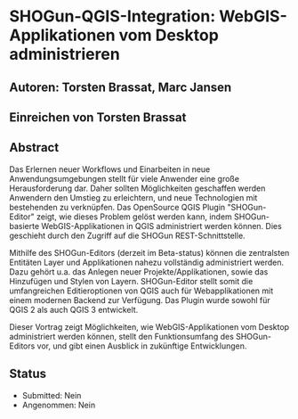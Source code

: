 # SHOGun-QGIS-Integration: WebGIS-Applikationen vom Desktop administrieren

## Autoren: Torsten Brassat, Marc Jansen

## Einreichen von Torsten Brassat

## Abstract

Das Erlernen neuer Workflows und Einarbeiten in neue Anwendungsumgebungen stellt für viele Anwender eine große Herausforderung dar. Daher sollten Möglichkeiten geschaffen werden Anwendern den Umstieg zu erleichtern, und neue Technologien mit bestehenden zu verknüpfen. Das OpenSource QGIS Plugin "SHOGun-Editor" zeigt, wie dieses Problem gelöst werden kann, indem SHOGun-basierte WebGIS-Applikationen in QGIS administriert werden können. Dies geschieht durch den Zugriff auf die SHOGun REST-Schnittstelle.

Mithilfe des SHOGun-Editors (derzeit im Beta-status) können die zentralsten Entitäten Layer und Applikationen nahezu vollständig administriert werden. Dazu gehört u.a. das Anlegen neuer Projekte/Applikationen, sowie das Hinzufügen und Stylen von Layern. SHOGun-Editor stellt somit die umfangreichen Editieroptionen von QGIS auch für Webapplikationen mit einem modernen Backend zur Verfügung. Das Plugin wurde sowohl für QGIS 2 als auch QGIS 3 entwickelt.

Dieser Vortrag zeigt Möglichkeiten, wie WebGIS-Applikationen vom Desktop administriert werden können, stellt den Funktionsumfang des SHOGun-Editors vor, und gibt einen Ausblick in zukünftige Entwicklungen.

## Status

* Submitted: Nein
* Angenommen: Nein
